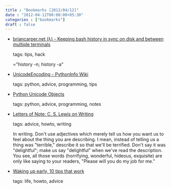 ```yaml
---
title : "Bookmarks [2012/04/12]"
date : "2012-04-12T00:00:00+05:30"
categories : ["bookmarks"]
draft : false
---
```


-   [briancarper.net (λ) - Keeping bash history in sync on disk and between multiple terminals](http://briancarper.net/blog/248/)

    tags: tips, hack

    ="history -n; history -a"

<!--listend-->

-   [UnicodeEncoding - PythonInfo Wiki](http://wiki.python.org/moin/UnicodeEncoding)

    tags: python, advice, programming, tips

<!--listend-->

-   [Python Unicode Objects](http://effbot.org/zone/unicode-objects.htm)

    tags: python, advice, programming, notes

<!--listend-->

-   [Letters of Note: C. S. Lewis on Writing](http://www.lettersofnote.com/2012/04/c-s-lewis-on-writing.html)

    tags: advice, howto, writing

    In writing. Don't use adjectives which merely tell us how you want
    us to feel about the thing you are describing. I mean, instead of
    telling us a thing was "terrible," describe it so that we'll be
    terrified. Don't say it was "delightful"; make us say "delightful"
    when we've read the description. You see, all those words
    (horrifying, wonderful, hideous, exquisite) are only like saying
    to your readers, "Please will you do my job for me."

<!--listend-->

-   [Waking up early, 10 tips that work](http://rodrigohaenggi.com/posts/waking-up-early-10-tips-that-work/)

    tags: life, howto, advice
